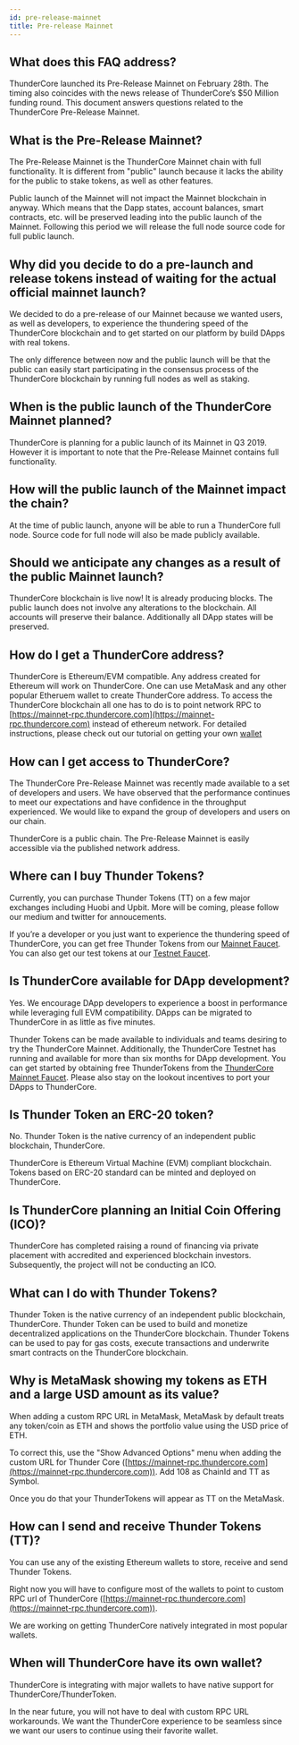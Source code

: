 ```yaml
---
id: pre-release-mainnet
title: Pre-release Mainnet
---
```


## What does this FAQ address?
ThunderCore launched its Pre-Release Mainnet on February 28th. The timing also coincides with the news release of ThunderCore’s $50 Million funding round. This document answers questions related to the ThunderCore Pre-Release Mainnet.

## What is the Pre-Release Mainnet?
The Pre-Release Mainnet is the ThunderCore Mainnet chain with full functionality. It is different from "public" launch because it lacks the ability for the public to stake tokens, as well as other features.

Public launch of the Mainnet will not impact the Mainnet blockchain in anyway. Which means that the Dapp states, account balances, smart contracts, etc. will be preserved leading into the public launch of the Mainnet. Following this period we will release the full node source code for full public launch.

## Why did you decide to do a pre-launch and release tokens instead of waiting for the actual official mainnet launch?
We decided to do a pre-release of our Mainnet because we wanted users, as well as developers, to experience the thundering speed of the ThunderCore blockchain and to get started on our platform by build DApps with real tokens.

The only difference between now and the public launch will be that the public can easily start participating in the consensus process of the ThunderCore blockchain by running full nodes as well as staking.

## When is the public launch of the ThunderCore Mainnet planned?
ThunderCore is planning for a public launch of its Mainnet in Q3 2019. However it is important to note that the Pre-Release Mainnet contains full functionality.

## How will the public launch of the Mainnet impact the chain?
At the time of public launch, anyone will be able to run a ThunderCore full node. Source code for full node will also be made publicly available.

## Should we anticipate any changes as a result of the public Mainnet launch?
ThunderCore blockchain is live now! It is already producing blocks. The public launch does not involve any alterations to the blockchain. All accounts will preserve their balance. Additionally all DApp states will be preserved.

## How do I get a ThunderCore address?
ThunderCore is Ethereum/EVM compatible. Any address created for Ethereum will work on ThunderCore. One can use MetaMask and any other popular Etheruem wallet to create ThunderCore address. To access the ThunderCore blockchain all one has to do is to point network RPC to [https://mainnet-rpc.thundercore.com](https://mainnet-rpc.thundercore.com) instead of ethereum network. For detailed instructions, please check out our tutorial on getting your own [wallet](get-wallet.md)

## How can I get access to ThunderCore?
The ThunderCore Pre-Release Mainnet was recently made available to a set of developers and users. We have observed that the performance continues to meet our expectations and have confidence in the throughput experienced. We would like to expand the group of developers and users on our chain.

ThunderCore is a public chain. The Pre-Release Mainnet is easily accessible via the published network address.

## Where can I buy Thunder Tokens?
Currently, you can purchase Thunder Tokens (TT) on a few major exchanges including Huobi and Upbit. More will be coming, please follow our medium and twitter for annoucements.

If you’re a developer or you just want to experience the thundering speed of ThunderCore, you can get free Thunder Tokens from our [Mainnet Faucet](https://faucet.thundercore.com).
You can also get our test tokens at our [Testnet Faucet](https://faucet-testnet.thundercore.com).

## Is ThunderCore available for DApp development?
Yes. We encourage DApp developers to experience a boost in performance while leveraging full EVM compatibility. DApps can be migrated to ThunderCore in as little as five minutes.

Thunder Tokens can be made available to individuals and teams desiring to try the ThunderCore Mainnet. Additionally, the ThunderCore Testnet has running and available for more than six months for DApp development. You can get started by obtaining free ThunderTokens from the [ThunderCore Mainnet Faucet](https://faucet.thundercore.com). Please also stay on the lookout incentives to port your DApps to ThunderCore.

## Is Thunder Token an ERC-20 token?
No. Thunder Token is the native currency of an independent public blockchain, ThunderCore.

ThunderCore is Ethereum Virtual Machine (EVM) compliant blockchain. Tokens based on ERC-20 standard can be minted and deployed on ThunderCore.

## Is ThunderCore planning an Initial Coin Offering (ICO)?
ThunderCore has completed raising a round of financing via private placement with accredited and experienced blockchain investors. Subsequently, the project will not be conducting an ICO.

## What can I do with Thunder Tokens?
Thunder Token is the native currency of an independent public blockchain, ThunderCore. Thunder Token can be used to build and monetize decentralized applications on the ThunderCore blockchain. Thunder Tokens can be used to pay for gas costs, execute transactions and underwrite smart contracts on the ThunderCore blockchain.

## Why is MetaMask showing my tokens as ETH and a large USD amount as its value?
When adding a custom RPC URL in MetaMask, MetaMask by default treats any token/coin as ETH and shows the portfolio value using the USD price of ETH.

To correct this, use the "Show Advanced Options" menu when adding the custom URL for Thunder Core ([https://mainnet-rpc.thundercore.com](https://mainnet-rpc.thundercore.com)). Add 108 as ChainId and TT as Symbol.

Once you do that your ThunderTokens will appear as TT on the MetaMask.

## How can I send and receive Thunder Tokens (TT)?
You can use any of the existing Ethereum wallets to store, receive and send Thunder Tokens.

Right now you will have to configure most of the wallets to point to custom RPC url of ThunderCore ([https://mainnet-rpc.thundercore.com](https://mainnet-rpc.thundercore.com)).

We are working on getting ThunderCore natively integrated in most popular wallets.

## When will ThunderCore have its own wallet?
ThunderCore is integrating with major wallets to have native support for ThunderCore/ThunderToken.

In the near future, you will not have to deal with custom RPC URL workarounds. We want the ThunderCore experience to be seamless since we want our users to continue using their favorite wallet.
